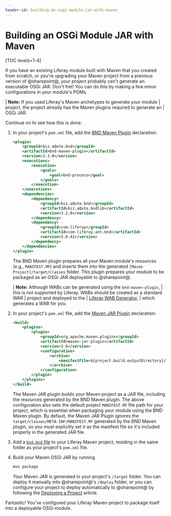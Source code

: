 ```yaml
---
header-id: building-an-osgi-module-jar-with-maven
---
```


# Building an OSGi Module JAR with Maven

[TOC levels=1-4]

If you have an existing Liferay module built with Maven that you created from
scratch, or you're upgrading your Maven project from a previous version of
@sharepoint@, your project probably can't generate an executable OSGi JAR. Don't
fret! You can do this by making a few minor configurations in your module's
POMs.

| **Note:** If you used Liferay's Maven archetypes to generate your module
| project, the project already has the Maven plugins required to generate an
| OSGi JAR.

Continue on to see how this is done.

1.  In your project's `pom.xml` file, add the
    [BND Maven Plugin](http://njbartlett.name/2015/03/27/announcing-bnd-maven-plugin.html)
    declaration:

    ```xml
    <plugin>
        <groupId>biz.aQute.bnd</groupId>
        <artifactId>bnd-maven-plugin</artifactId>
        <version>3.3.0</version>
        <executions>
            <execution>
                <goals>
                    <goal>bnd-process</goal>
                </goals>
            </execution>
        </executions>
        <dependencies>
            <dependency>
                <groupId>biz.aQute.bnd</groupId>
                <artifactId>biz.aQute.bndlib</artifactId>
                <version>3.2.0</version>
            </dependency>
            <dependency>
                <groupId>com.liferay</groupId>
                <artifactId>com.liferay.ant.bnd</artifactId>
                <version>2.0.41</version>
            </dependency>
        </dependencies>
    </plugin>
    ```

    The BND Maven plugin prepares all your Maven module's resources (e.g.,
    `MANIFEST.MF`) and inserts them into the generated
    `[Maven Project]/target/classes` folder. This plugin prepares your module to
    be packaged as an OSGi JAR deployable to @sharepoint@.

    | **Note:** Although WABs can be generated using the `bnd-maven-plugin`,
    | this is not supported by Liferay. WABs should be created as a standard WAR
    | project and deployed to the
    | [Liferay WAB Generator](/docs/7-2/customization/-/knowledge_base/c/deploying-wars-wab-generator),
    | which generates a WAB for you.

2.  In your project's `pom.xml` file, add the
    [Maven JAR Plugin](http://maven.apache.org/plugins/maven-jar-plugin/)
    declaration:

    ```xml
    <build>
        <plugins>
            <plugin>
                <groupId>org.apache.maven.plugins</groupId>
                <artifactId>maven-jar-plugin</artifactId>
                <version>2.6</version>
                <configuration>
                    <archive>
                        <manifestFile>${project.build.outputDirectory}/META-INF/MANIFEST.MF</manifestFile>
                    </archive>
                </configuration>
            </plugin>
        </plugins>
    </build>
    ```

    The Maven JAR plugin builds your Maven project as a JAR file, including the
    resources generated by the BND Maven plugin. The above configuration also
    sets the default project `MANIFEST.MF` file path for your project, which is
    essential when packaging your module using the BND Maven plugin. By default,
    the Maven JAR Plugin ignores the `target/classes/META-INF/MANIFEST.MF`
    generated by the BND Maven plugin, so you must explicitly set it as the
    manifest file so it's included properly in the generated JAR file.

3.  Add a [`bnd.bnd` file](http://bnd.bndtools.org/) to your Liferay Maven
    project, residing in the same folder as your project's `pom.xml` file.

4.  Build your Maven OSGi JAR by running

    ```bash
    mvn package
    ```

    Your Maven JAR is generated in your project's `/target` folder. You can
    deploy it manually into @sharepoint@'s `/deploy` folder, or you can configure
    your project to deploy automatically to @sharepoint@ by following the
    [Deploying a Project](/docs/7-2/reference/-/knowledge_base/r/deploying-a-project#maven)
    article.

Fantastic! You've configured your Liferay Maven project to package itself into a
deployable OSGi module.
